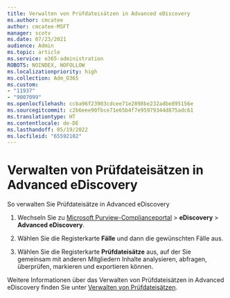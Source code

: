 ```yaml
---
title: Verwalten von Prüfdateisätzen in Advanced eDiscovery
ms.author: cmcatee
author: cmcatee-MSFT
manager: scotv
ms.date: 07/23/2021
audience: Admin
ms.topic: article
ms.service: o365-administration
ROBOTS: NOINDEX, NOFOLLOW
ms.localizationpriority: high
ms.collection: Adm_O365
ms.custom:
- "11937"
- "9007099"
ms.openlocfilehash: ccba96f23903cdcee71e2898be232adbe895156e
ms.sourcegitcommit: c2b6eee90fbce71e65b4f7e95979344d875adc61
ms.translationtype: HT
ms.contentlocale: de-DE
ms.lasthandoff: 05/19/2022
ms.locfileid: "65592102"
---
```

# <a name="managing-review-sets-in-advanced-ediscovery"></a>Verwalten von Prüfdateisätzen in Advanced eDiscovery

So verwalten Sie Prüfdateisätze in Advanced eDiscovery

1. Wechseln Sie zu [Microsoft Purview-Complianceportal](https://compliance.microsoft.com/) > **eDiscovery** > **Advanced eDiscovery**.

1. Wählen Sie die Registerkarte **Fälle** und dann die gewünschten Fälle aus.

1. Wählen Sie die Registerkarte **Prüfdateisätze** aus, auf der Sie gemeinsam mit anderen Mitgliedern Inhalte analysieren, abfragen, überprüfen, markieren und exportieren können.

Weitere Informationen über das Verwalten von Prüfdateisätzen in Advanced eDiscovery finden Sie unter [Verwalten von Prüfdateisätzen](https://docs.microsoft.com/microsoft-365/compliance/managing-review-sets).